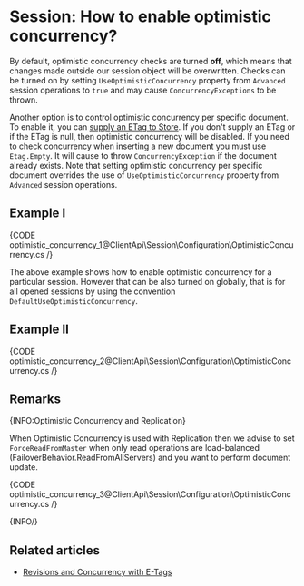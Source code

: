 # Session: How to enable optimistic concurrency?

By default, optimistic concurrency checks are turned **off**, which means that changes made outside our session object will be overwritten.
Checks can be turned on by setting `UseOptimisticConcurrency` property from `Advanced` session operations to `true` and may cause `ConcurrencyExceptions` to be thrown.   

Another option is to control optimistic concurrency per specific document.   
To enable it, you can [supply an ETag to Store](../storing-entities). If you don't supply an ETag or if the ETag is null, then optimistic concurrency will be disabled. 
If you need to check concurrency when inserting a new document you must use `Etag.Empty`. It will cause to throw `ConcurrencyException` if the document already exists.
Note that setting optimistic concurrency per specific document overrides the use of `UseOptimisticConcurrency` property from `Advanced` session operations.
## Example I

{CODE optimistic_concurrency_1@ClientApi\Session\Configuration\OptimisticConcurrency.cs /}

The above example shows how to enable optimistic concurrency for a particular session. However that can be also turned on globally, that is for all opened sessions 
by using the convention `DefaultUseOptimisticConcurrency`.

## Example II

{CODE optimistic_concurrency_2@ClientApi\Session\Configuration\OptimisticConcurrency.cs /}

## Remarks

{INFO:Optimistic Concurrency and Replication}

When Optimistic Concurrency is used with Replication then we advise to set `ForceReadFromMaster` when only read operations are load-balanced (FailoverBehavior.ReadFromAllServers) and you want to perform document update.

{CODE optimistic_concurrency_3@ClientApi\Session\Configuration\OptimisticConcurrency.cs /}

{INFO/}

## Related articles

- [Revisions and Concurrency with E-Tags](../../concurrency/revisions-and-concurrency-with-etags)
